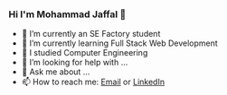 ### Hi I'm Mohammad Jaffal 👋



- 🔭 I’m currently an SE Factory student
- 🌱 I’m currently learning Full Stack Web Development
- 👯 I studied Computer Engineering
- 🤔 I’m looking for help with ...
- 💬 Ask me about ...
- 📫 How to reach me: [Email](mhmmdjaffal@gmail.com) or [LinkedIn](https://www.linkedin.com/in/mohammad-jaffal-5139ab193)

